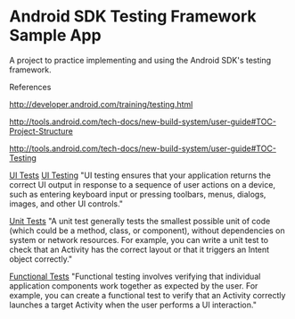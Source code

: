 Android SDK Testing Framework Sample App
=============================

A project to practice implementing and using the Android SDK's testing framework.

References

http://developer.android.com/training/testing.html

http://tools.android.com/tech-docs/new-build-system/user-guide#TOC-Project-Structure

http://tools.android.com/tech-docs/new-build-system/user-guide#TOC-Testing

[UI Tests](http://developer.android.com/training/activity-testing/activity-ui-testing.html)
[UI Testing](http://developer.android.com/tools/testing/testing_ui.html)
"UI testing ensures that your application returns the correct UI output in response to a sequence
of user actions on a device, such as entering keyboard input or pressing toolbars, menus, dialogs,
images, and other UI controls."

[Unit Tests](http://developer.android.com/training/activity-testing/activity-unit-testing.html)
"A unit test generally tests the smallest possible unit of code (which could be a method, class,
or component), without dependencies on system or network resources. For example, you can write a
unit test to check that an Activity has the correct layout or that it triggers an Intent object
correctly."

[Functional Tests](http://developer.android.com/training/activity-testing/activity-functional-testing.html)
"Functional testing involves verifying that individual application components work together as
expected by the user. For example, you can create a functional test to verify that an Activity
correctly launches a target Activity when the user performs a UI interaction."